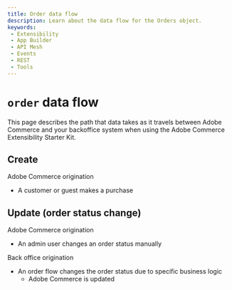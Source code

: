 ```yaml
---
title: Order data flow
description: Learn about the data flow for the Orders object.
keywords:
 - Extensibility
 - App Builder
 - API Mesh
 - Events
 - REST
 - Tools
---
```


# `order` data flow

This page describes the path that data takes as it travels between Adobe Commerce and your backoffice system when using the Adobe Commerce Extensibility Starter Kit.

## Create

Adobe Commerce origination

- A customer or guest makes a purchase

## Update (order status change)

Adobe Commerce origination

- An admin user changes an order status manually

Back office origination

- An order flow changes the order status due to specific business logic
  - Adobe Commerce is updated

